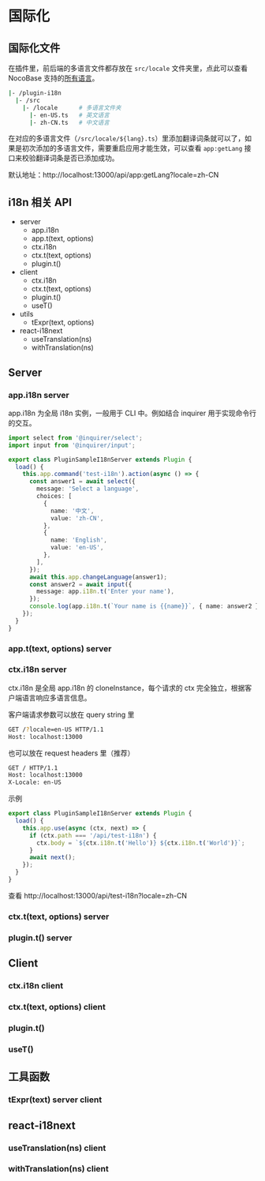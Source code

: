 # 国际化

## 国际化文件

在插件里，前后端的多语言文件都存放在 `src/locale` 文件夹里，点此可以查看 NocoBase 支持的[所有语言](/development/others/languages)。

```bash
|- /plugin-i18n
  |- /src
    |- /locale      # 多语言文件夹
      |- en-US.ts   # 英文语言
      |- zh-CN.ts   # 中文语言
```

在对应的多语言文件（`/src/locale/${lang}.ts`）里添加翻译词条就可以了，如果是初次添加的多语言文件，需要重启应用才能生效，可以查看 `app:getLang` 接口来校验翻译词条是否已添加成功。

默认地址：http://localhost:13000/api/app:getLang?locale=zh-CN

## i18n 相关 API

- server
  - app.i18n
  - app.t(text, options)
  - ctx.i18n
  - ctx.t(text, options)
  - plugin.t()
- client
  - ctx.i18n
  - ctx.t(text, options)
  - plugin.t()
  - useT()
- utils
  - tExpr(text, options)
- react-i18next
  - useTranslation(ns)
  - withTranslation(ns)

## Server

### app.i18n <Badge>server</Badge>

app.i18n 为全局 i18n 实例，一般用于 CLI 中。例如结合 inquirer 用于实现命令行的交互。

```ts
import select from '@inquirer/select';
import input from '@inquirer/input';

export class PluginSampleI18nServer extends Plugin {
  load() {
    this.app.command('test-i18n').action(async () => {
      const answer1 = await select({
        message: 'Select a language',
        choices: [
          {
            name: '中文',
            value: 'zh-CN',
          },
          {
            name: 'English',
            value: 'en-US',
          },
        ],
      });
      await this.app.changeLanguage(answer1);
      const answer2 = await input({
        message: app.i18n.t('Enter your name'),
      });
      console.log(app.i18n.t(`Your name is {{name}}`, { name: answer2 }));
    });
  }
}
```

### app.t(text, options) <Badge>server</Badge>

### ctx.i18n <Badge>server</Badge>

ctx.i18n 是全局 app.i18n 的 cloneInstance，每个请求的 ctx 完全独立，根据客户端语言响应多语言信息。

客户端请求参数可以放在 query string 里

```bash
GET /?locale=en-US HTTP/1.1
Host: localhost:13000
```

也可以放在 request headers 里（推荐）

```bash
GET / HTTP/1.1
Host: localhost:13000
X-Locale: en-US
```

示例

```ts
export class PluginSampleI18nServer extends Plugin {
  load() {
    this.app.use(async (ctx, next) => {
      if (ctx.path === '/api/test-i18n') {
        ctx.body = `${ctx.i18n.t('Hello')} ${ctx.i18n.t('World')}`;
      }
      await next();
    });
  }
}
```

查看 http://localhost:13000/api/test-i18n?locale=zh-CN

### ctx.t(text, options) <Badge>server</Badge>

### plugin.t() <Badge>server</Badge>

## Client

### ctx.i18n <Badge>client</Badge>

### ctx.t(text, options) <Badge>client</Badge>

### plugin.t()

### useT()

## 工具函数

### tExpr(text) <Badge>server</Badge> <Badge>client</Badge>

## react-i18next

### useTranslation(ns) <Badge>client</Badge>

### withTranslation(ns) <Badge>client</Badge>